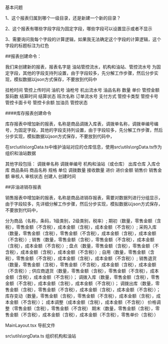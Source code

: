 基本问题

1、这个报表归属到哪个一级目录，还是新建一个新的目录？

2、这个报表有哪些字段字段为固定字段，哪些字段可以设置显示或者不显示

3、需要询问我每个字段的计算逻辑，如果我无法确定这个字段的计算逻辑，这个字段的标题标注为红色

##报表创建命令：

我们来创建新的报表，报表名字是 油站管控流水，机构和油站、管控流水号	为固定字段，其他的字段支持列设置，由于字段较多，先分解工作步骤，然后分步实现，模拟数据以json方式保存，不要放到代码中

挂枪时间	管控上传时间	油机号	油枪号	机出流水号	油品名称	数量	单价	管控金额	泵码数	结算时间	结算状态	班次名称	订单流水号	支付方式	管控卡类型	管控卡号	管控卡面卡号	管控卡余额	加油员	管控状态

####库存报表创建命令

库存报表中增加新的报表，名称是商品调拨入库表，调拨单名称，调拨单编号编号，为固定字段，其他的字段支持列设置，由于字段较多，先分解工作步骤，然后分步实现，模拟数据以json方式保存，不要放到代码中，

在src\utils\orgData.ts中维护油站对应的仓库信息，使用src\utils\orgData.ts作为组织和油站数据

其他字段包括：
调拨单名称	调拨单编号	机构和油站（或仓库） 出库仓库	入库仓库	商品条码	商品名称	规格	单位	调拨数量	接收数量	进价	进价金额	销售价	销售金额	审核人	审核状态	创建人	创建时间

##非油进销存报表

销售报表中增加新的报表，名称是商品进销存报表，需要对数据列进行分组显示，由于字段较多，先详细分解工作步骤，然后分步实现，模拟数据以json方式保存，不要放到代码中，

分为商品（名称，条码，1级类别，2级类别，税率）;
期初（数量，零售金额（含税），零售金额（不含税），成本金额（含税），成本金额（不含税））;
采购入库（数量，零售金额（含税），零售金额（不含税），成本金额（含税），成本金额（不含税））;
销售（数量，零售金额（含税），零售金额（不含税），成本金额（含税），成本金额（不含税））;
盘点（数量，零售金额（含税），零售金额（不含税），成本金额（含税），成本金额（不含税））;
自用（数量，零售金额（含税），零售金额（不含税），成本金额（含税），成本金额（不含税））;
销售退货（数量，零售金额（含税），零售金额（不含税），成本金额（含税），成本金额（不含税））;
供应商退货（数量，零售金额（含税），零售金额（不含税），成本金额（含税），成本金额（不含税））；
调拨入库（数量，零售金额（含税），零售金额（不含税），成本金额（含税），成本金额（不含税））；
调拨出库（数量，零售金额（含税），零售金额（不含税），成本金额（含税），成本金额（不含税））；
库存变动（数量，零售金额（含税），零售金额（不含税），成本金额（含税），成本金额（不含税））；
成本调整（成本金额（含税），成本金额（不含税））
价格调整（零售金额（含税），零售金额（不含税）
期末（数量，零售金额（含税），零售金额（不含税），成本金额（含税），成本金额（不含税），零售单价（含税））





MainLayout.tsx  导航文件

src\utils\orgData.ts 组织机构和油站